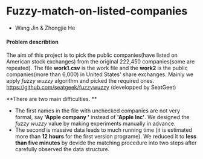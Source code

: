 # Fuzzy-match-on-listed-companies
- Wang Jin & Zhongjie He

#### Problem describtion
The aim of this project is to pick the public companies(have listed on American stock exchanges) from the original 222,450 companies(some are repeated). The file **work1.csv** is the work file and the **work2** is the public companies(more than 6,000) in United States' share exchanges. Mainly we apply *fuzzy wuzzy* algorithm and picked the required ones. https://github.com/seatgeek/fuzzywuzzy (developped by SeatGeet)

**There are two main difficulties. **
- The first names in the file with unchecked companies are not very formal, say **'Apple company '** instead of **'Apple Inc'**. We designed the *fuzzy wuzzy* value by making experiments manually in advance. 
- The second is massive data leads to much running time (it is estimated more than **12 hours** for the first version programe). We reduced it to **less than five minutes** by devide the matching procedure into two steps after carefully observed the data structure.


